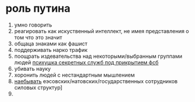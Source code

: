 # роль путина 

1. умно говорить 
2. реагировать как искуственный интеллект, не имея представления о том что это значит
3. общаца знаками как фашист
4. поддерживать нарко трафик
5. поощрать издевательства над некоторыми/выбранным группами людей [психушка секретных служб под прикрытием фсб](/axis9/issues/ss/automated_psy_machine)
6. убивать науку
7. хоронить людей с нестандартным мышлением
8. [наебывать](/axis9/issues/ss/ss_sbor_programm) еэсовских/натовских/государственных сотрудников  силовых структур]
9. 